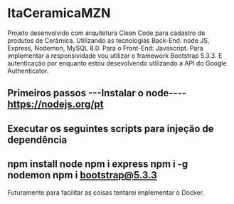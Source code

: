 # ItaCeramicaMZN
Projeto desenvolvido com arquitetura Clean Code para cadastro de produtos de Cerâmica. Utilizando as tecnologias Back-End: node JS, Express, Nodemon, MySQL 8.0.
Para o Front-End: Javascript.
Para implementar a responsividade vou utilizar o framework Bootstrap 5.3.3.
E autenticação por enquanto estou desevolvendo utilizando a API do Google Authenticator.

Primeiros passos
---Instalar o node----
https://nodejs.org/pt
---
Executar os seguintes scripts para injeção de dependência
-----
npm install node
npm i  express
npm i -g nodemon
npm i bootstrap@5.3.3
-----
Futuramente para facilitar as coisas tentarei implementar o Docker.

